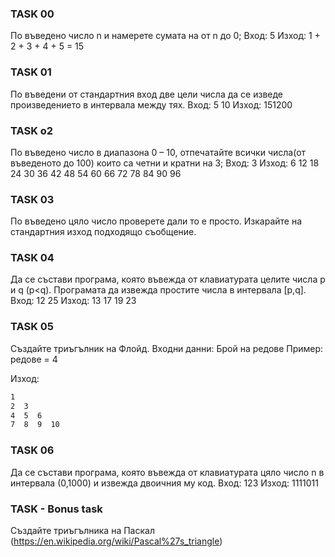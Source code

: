 ### TASK 00

По въведено число n и намерете сумата на от n  до 0;
Вход: 5 
Изход:  1 + 2 + 3 + 4 + 5 = 15

### TASK 01

По въведени от стандартния вход две цели числа да се изведе произведението в интервала между тях. 
Вход: 5 10
Изход: 151200

### TASK о2

По въведено число в диапазона 0 – 10, отпечатайте всички  числа(от въведеното до 100) които са четни и кратни на 3;
Вход: 3
Изход: 6 12 18 24 30 36 42 48 54 60 66 72 78 84 90 96

### TASK 03

По въведено цяло число проверете дали то е просто. Изкарайте на стандартния изход подходящо съобщение.

### TASK 04

Да се състави програма, която въвежда от клавиатурата целите числа p и q (p<q). Програмата да извежда простите числа в интервала [p,q].
Вход: 12 25
Изход: 13 17 19 23

### TASK 05

Създайте триъгълник на Флойд.
Входни данни: Брой на редове 
Пример: редове = 4

Изход: 

```txt
1
2  3
4  5  6
7  8  9  10 

```

### TASK 06

Да се състави програма, която въвежда от клавиатурата цяло число n в интервала (0,1000) и извежда двоичния му код.
Вход: 123
Изход: 1111011

### TASK  - Bonus task

Създайте триъгълника на Паскал (https://en.wikipedia.org/wiki/Pascal%27s_triangle)